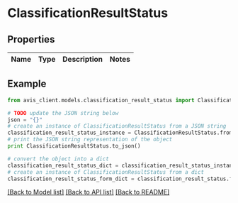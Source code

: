 # ClassificationResultStatus


## Properties

Name | Type | Description | Notes
------------ | ------------- | ------------- | -------------

## Example

```python
from avis_client.models.classification_result_status import ClassificationResultStatus

# TODO update the JSON string below
json = "{}"
# create an instance of ClassificationResultStatus from a JSON string
classification_result_status_instance = ClassificationResultStatus.from_json(json)
# print the JSON string representation of the object
print ClassificationResultStatus.to_json()

# convert the object into a dict
classification_result_status_dict = classification_result_status_instance.to_dict()
# create an instance of ClassificationResultStatus from a dict
classification_result_status_form_dict = classification_result_status.from_dict(classification_result_status_dict)
```
[[Back to Model list]](../README.md#documentation-for-models) [[Back to API list]](../README.md#documentation-for-api-endpoints) [[Back to README]](../README.md)

